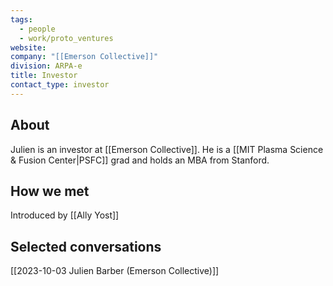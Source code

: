 ```yaml
---
tags:
  - people
  - work/proto_ventures
website: 
company: "[[Emerson Collective]]"
division: ARPA-e
title: Investor
contact_type: investor
---
```

## About
Julien is an investor at [[Emerson Collective]]. He is a [[MIT Plasma Science & Fusion Center|PSFC]] grad and holds an MBA from Stanford.

## How we met
Introduced by [[Ally Yost]]

## Selected conversations
[[2023-10-03 Julien Barber (Emerson Collective)]]